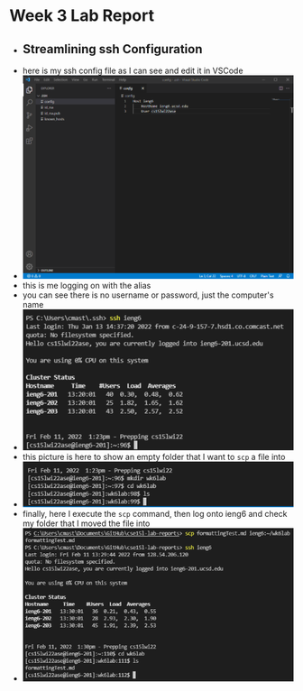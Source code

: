 **Week 3 Lab Report**
=====================
- ## Streamlining ssh Configuration
- here is my ssh config file as I can see and edit it in VSCode
- ![image](lab3pics/sshConfig.png)
- this is me logging on with the alias
- you can see there is no username or password, just the computer's name
- ![image](lab3pics/ezSsh.png)
- this picture is here to show an empty folder that I want to ```scp``` a file into
- ![image](lab3pics/emptyFolder.png)
- finally, here I execute the ```scp``` command, then log onto ieng6 and check my folder that I moved the file into
- ![image](lab3pics/scp.png)